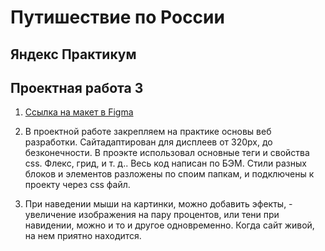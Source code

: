 # Путишествие по России 
## Яндекс Практикум
## Проектная работа 3
1. [Ссылка на макет в Figma](https://www.figma.com/file/OyRWEjU6wBwRe1hapzQoLx/Sprint-3%3A-Russia-%2F-desktop-%2B-mobile?node-id=28503%3A0)

2. В проектной работе закрепляем на практике основы веб разработки. 
Сайтадаптирован для дисплеев от 320px, до безконечности.
В проэкте использовал основные теги и свойства css. Флекс, грид, и т. д..
Весь код написан по БЭМ. Стили разных блоков и элементов разложены 
по споим папкам, и подключены к проекту через css файл. 

3. При наведении мыши на картинки, можно добавить эфекты, - увеличение
изображения на пару процентов, или тени при навидении, можно и то и другое
одновременно. Когда сайт живой, на нем приятно находится. 
